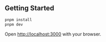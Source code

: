 ## Getting Started

```bash
pnpm install
pnpm dev
```

Open [http://localhost:3000](http://localhost:3000) with your browser.
